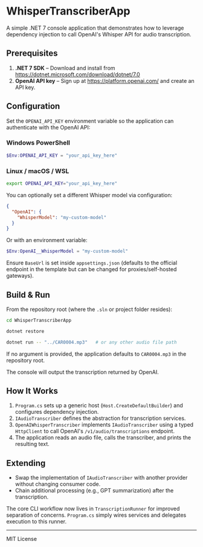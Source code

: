 # WhisperTranscriberApp

A simple .NET 7 console application that demonstrates how to leverage dependency injection to call OpenAI's Whisper API for audio transcription.

## Prerequisites

1. **.NET 7 SDK** – Download and install from https://dotnet.microsoft.com/download/dotnet/7.0
2. **OpenAI API key** – Sign up at https://platform.openai.com/ and create an API key.

## Configuration

Set the `OPENAI_API_KEY` environment variable so the application can authenticate with the OpenAI API:

### Windows PowerShell
```powershell
$Env:OPENAI_API_KEY = "your_api_key_here"
```

### Linux / macOS / WSL
```bash
export OPENAI_API_KEY="your_api_key_here"
```

You can optionally set a different Whisper model via configuration:

```json
{
  "OpenAI": {
    "WhisperModel": "my-custom-model"
  }
}
```

Or with an environment variable:
```powershell
$Env:OpenAI__WhisperModel = "my-custom-model"
```

Ensure `BaseUrl` is set inside `appsettings.json` (defaults to the official endpoint in the template but can be changed for proxies/self-hosted gateways).

## Build & Run

From the repository root (where the `.sln` or project folder resides):

```bash
cd WhisperTranscriberApp

dotnet restore

dotnet run -- "../CAR0004.mp3"   # or any other audio file path
```

If no argument is provided, the application defaults to `CAR0004.mp3` in the repository root.

The console will output the transcription returned by OpenAI.

## How It Works

1. `Program.cs` sets up a generic host (`Host.CreateDefaultBuilder`) and configures dependency injection.
2. `IAudioTranscriber` defines the abstraction for transcription services.
3. `OpenAIWhisperTranscriber` implements `IAudioTranscriber` using a typed `HttpClient` to call OpenAI's `/v1/audio/transcriptions` endpoint.
4. The application reads an audio file, calls the transcriber, and prints the resulting text.

## Extending

* Swap the implementation of `IAudioTranscriber` with another provider without changing consumer code.
* Chain additional processing (e.g., GPT summarization) after the transcription.

The core CLI workflow now lives in `TranscriptionRunner` for improved separation of concerns. `Program.cs` simply wires services and delegates execution to this runner.

---
MIT License 